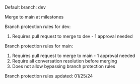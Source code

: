 Default branch: dev

Merge to main at milestones

Branch protection rules for dev:
1. Requires pull request to merge to dev - 1 approval needed

Branch protection rules for main:
1. Requires pull request to merge to main - 1 approval needed
2. Require all conversation resolution before merging
3. Does not allow bypassing branch protection rules

Branch protection rules updated: 01/25/24
